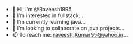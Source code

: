 - 👋 Hi, I’m @Raveesh1995
- 👀 I’m interested in fullstack...
- 🌱 I’m currently learning java...
- 💞️ I’m looking to collaborate on java projects...
- 📫 To reach me: raveesh_kumar95@yahoo.in...

<!---
Raveesh1995/Raveesh1995 is a ✨ special ✨ repository because its `README.md` (this file) appears on your GitHub profile.
You can click the Preview link to take a look at your changes.
--->
